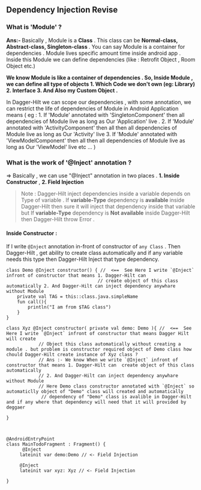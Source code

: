 ## Dependency Injection Revise

### What is 'Module' ?

<p> <b> Ans:- </b> Basically , Module is a <b>Class</b> . This class can be <b> Normal-class, Abstract-class, Singleton-class </b>. You can say Module is  a container for dependencies .
 Module lives specific amount time inside android app . Inside this Module we can define dependencies (like : Retrofit Object , Room Object etc.)

<b> We know Module is like a container of dependencies . So, Inside Module , we can define all type of objects  1. Which Code we don't own (eg: Library) 2. Interface 3. And Also my Custom Object .</b>

 In Dagger-Hilt we can scope our dependencies , with some annotation, we can restrict the life of dependencies of Module in Android Application
 means 
 ( eg : 
     1. If 'Module' annotated with 'SingletonComponent' then all dependencies of Module live as long as Our 'Application' live . 
     2. If 'Module' annotated with 'ActivityComponent' then all then all dependencies of Module live as long as Our 'Activity' live 
     3. If 'Module' annotated with 'ViewModelComponent' then all then all dependencies of Module live as long as Our 'ViewModel' live 
      etc ...
 )
</p>
    
### What is the work of '@Inject' annotation ? 

=> Basically , we can use "@Inject" annotation in two places . **1. Inside Constructor** , **2. Field Injection** 
> Note : Dagger-Hilt inject dependencies inside a variable depends on Type of variable . 
> If **variable-Type** dependency is **available** inside Dagger-Hilt then sure it will inject that 
> dependency inside that variable but If **variable-Type** dependency is **Not available**  inside Dagger-Hilt
> then Dagger-Hilt throw Error . 


#### Inside Constructor : 
If I write `@Inject` annotation in-front of constructor of `any Class` . Then Dagger-Hilt , get ability to create class automatically and if any variable needs this type then Dagger-Hilt Inject that type dependency.

```
class Demo @Inject constructor() { //  <==  See Here I write `@Inject` infront of constructor that means 1. Dagger-Hilt can 
                                  // create object of this class automatically 2. And Dagger-Hilt can inject dependency anywhare without Module
    private val TAG = this::class.java.simpleName
    fun call(){
        println("I am from $TAG class")
    }
}

class Xyz @Inject constructor( private val demo: Demo ){ //  <==  See Here I write `@Inject` infront of constructor that means Dagger Hilt will create 
            // Object this class automatically without creating a module . but problem is constructor required object of Demo class how chould Dagger-Hilt create instance of Xyz class ?
            // Ans :- We know When we write `@Inject` infront of constructor that means 1. Dagger-Hilt can  create object of this class automatically 
            // 2. And Dagger-Hilt can inject dependency anywhare without Module 
            // Here Demo class constructor annotated with `@Inject` so automaticlly object of "Demo" class will created and automatically
             // dependency of "Demo" class is avalible in Dagger-Hilt and if any where that dependency will need that it will provided by deggaer

}



@AndroidEntryPoint
class MainTodoFragment : Fragment() {
      @Inject
     lateinit var demo:Demo // <- Field Injection

     @Inject
     lateinit var xyz: Xyz // <- Field Injection

}


```

